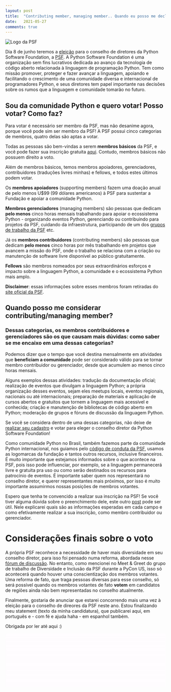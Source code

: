 ```yaml
---
layout: post
title:  "Contributing member, managing member.. Quando eu posso me declarar membro votante da PSF"
date:   2021-05-27
comments: true
---
```


![Logo da PSF](https://programadoresbrasil.com.br/wp-content/uploads/2019/10/python-software-foundation.png)  


Dia 8 de junho teremos a [eleição](https://www.python.org/nominations/elections/) para o conselho de diretores da Python Software Foundation, a [PSF](https://www.python.org/psf/about/). A Python Software Foundation é uma organização sem fins lucrativos dedicada ao avanço da tecnologia de código aberto relacionada à linguagem de programação Python. Tem como missão promover, proteger e fazer avançar a linguagem, apoiando e facilitando o crescimento de uma comunidade diversa e internacional de programadores Python, e seus diretores tem papel importante nas decisões sobre os rumos que a linguagem e comunidade tomarão no futuro.

## Sou da comunidade Python e quero votar! Posso votar? Como faz?
Para votar é necessário ser membro da PSF, mas não desanime agora, porque você pode sim ser membro da PSF!
A PSF possui cinco categorias de membros, quatro delas são aptas a votar.

Todas as pessoas são bem-vindas a serem **membros básicos** da PSF, e você pode fazer sua inscrição gratuita [aqui](https://www.python.org/users/membership/). Contudo, membros básicos não possuem direito a voto.

Além de membros básicos, temos membros apoiadores, gerenciadores, contribuidores (traduções livres minhas) e fellows, e todos estes últimos podem votar.

Os **membros apoiadores** (supporting members) fazem uma doação anual de pelo menos U$99 (99 dólares americanos) à PSF para sustentar a Fundação e apoiar a comunidade Python.

**Membros gerenciadores** (managing members) são pessoas que dedicam **pelo menos** cinco horas mensais trabalhando para apoiar o ecossistema Python - organizando eventos Python, gerenciando ou contribuindo para projetos da PSF, cuidando da infraestrutura, participando de um dos [grupos de trabalho da PSF](https://www.python.org/psf/committees/) etc.

Já os **membros contribuidores** (contributing members) são pessoas que dedicam **pelo menos** cinco horas por mês trabalhando em projetos que avancem a missão do PSF, onde o trabalho se relaciona com a criação ou manutenção de software livre disponível ao público gratuitamente.

**Fellows** são membros nomeados por seus extraordinários esforços e impacto sobre a linguagem Python, a comunidade e o ecossistema Python mais amplo.


**Disclaimer**: essas informações sobre esses membros foram retiradas do [site oficial da PSF](https://www.python.org/psf/membership/).

## Quando posso me considerar contributing/managing member?
### Dessas categorias, os membros contribuidores e gerenciadores são os que causam mais dúvidas: como saber se me encaixo em uma dessas categorias?

Podemos dizer que o tempo que você destina mensalmente em atividades que **beneficiam a comunidade** pode ser considerado válido para se tornar membro contribuidor ou gerenciador, desde que acumulem ao menos cinco horas mensais.

Alguns exemplos dessas atividades: tradução da documentação oficial; realização de eventos que divulgam a linguagem Python; a própria organização desses eventos, sejam eles meetups locais, eventos regionais, nacionais ou até internacionais; preparação de materiais e aplicação de cursos abertos e gratuitos que tornem a linguagem mais acessível e conhecida; criação e manutenção de bibliotecas de código aberto em Python; moderação de grupos e fóruns de discussão da linguagem Python.


Se você se considera dentro de uma dessas categorias, não deixe de [realizar seu cadastro](https://docs.google.com/forms/d/e/1FAIpQLSfwWBGkzvkWDZrxW3up_M_B7qgt1IWZlx9KJ0ucLA5WJP1vfA/viewform) e votar para eleger o conselho diretor da Python Software Foundation!

Como comunidade Python no Brasil, também fazemos parte da comunidade Python internacional, nos guiamos pelo [código de conduta da PSF](https://www.python.org/psf/conduct/), usamos as logomarcas da fundação e tantos outros recursos, inclusive financeiros. É muito importante que estejamos informados sobre o que acontece na PSF, pois isso pode influenciar, por exemplo, se a linguagem permanecerá livre e gratuita pra uso ou como serão destinados os recursos para patrocínio de eventos. É importante saber quem nos representará no conselho diretor, e querer representantes mais próximos, por isso é muito importante assumirmos nossas posições de membros votantes.

Espero que tenha te convencido a realizar sua inscrição na PSF! Se você tiver alguma dúvida sobre o preenchimento dele, este outro [post](https://deboraazevedo.github.io/desvendando-o-form-membro-votante-psf/) pode ser útil. Nele explicarei quais são as informações esperadas em cada campo e como efetivamente realizar a sua inscrição, como membro contribuidor ou gerenciador.


# Considerações finais sobre o voto

A própria PSF reconhece a necessidade de haver mais diversidade em seu conselho diretor, para isso foi pensado numa reforma, abordada nesse [fórum de discussão](https://discuss.python.org/t/psf-board-election-reform/4527). No entanto, como mencionei no Meet & Greet do grupo de trabalho de Diversidade e Inclusão da PSF durante a PyCon US, isso só acontecerá quando houver uma conscientização dos membros votantes. Uma reforma de fato, que traga pessoas diversas para esse conselho, só será possível quando os membros votantes de fato **votem** em candidatos de regiões ainda não bem representadas no conselho atualmente.

Finalmente, gostaria de anunciar que estarei concorrendo mais uma vez à eleição para o conselho de direores da PSF neste ano. Estou finalizando meu statement (texto da minha candidatura), que publicarei aqui, em português e - com fé e ajuda haha - em espanhol também.

Obrigada por ler até aqui :)

![Minha assinatura](/assets/img/signature.gif "Minha assinatura")
